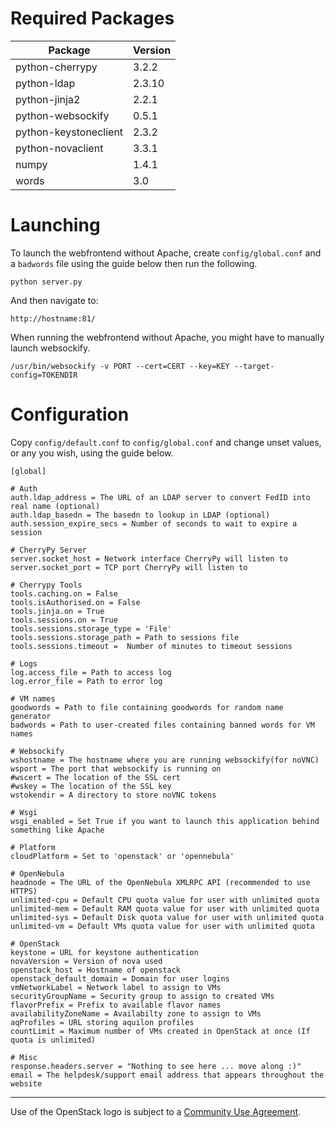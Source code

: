 Required Packages
===

Package | Version
------------ | -------------
python-cherrypy | 3.2.2
python-ldap | 2.3.10
python-jinja2 | 2.2.1
python-websockify | 0.5.1
python-keystoneclient | 2.3.2
python-novaclient | 3.3.1
numpy | 1.4.1
words | 3.0

Launching
===

To launch the webfrontend without Apache, create `config/global.conf` and a `badwords` file using the guide below then run the following.

`python server.py`

And then navigate to:

`http://hostname:81/`

When running the webfrontend without Apache, you might have to manually launch websockify.

`/usr/bin/websockify -v PORT --cert=CERT --key=KEY --target-config=TOKENDIR`


Configuration
===

Copy `config/default.conf` to `config/global.conf` and change unset values, or any you wish, using the guide below.

```
[global]

# Auth
auth.ldap_address = The URL of an LDAP server to convert FedID into real name (optional)
auth.ldap_basedn = The basedn to lookup in LDAP (optional)
auth.session_expire_secs = Number of seconds to wait to expire a session

# CherryPy Server
server.socket_host = Network interface CherryPy will listen to
server.socket_port = TCP port CherryPy will listen to

# Cherrypy Tools
tools.caching.on = False
tools.isAuthorised.on = False
tools.jinja.on = True
tools.sessions.on = True
tools.sessions.storage_type = 'File'
tools.sessions.storage_path = Path to sessions file
tools.sessions.timeout =  Number of minutes to timeout sessions

# Logs
log.access_file = Path to access log
log.error_file = Path to error log

# VM names
goodwords = Path to file containing goodwords for random name generator
badwords = Path to user-created files containing banned words for VM names 

# Websockify
wshostname = The hostname where you are running websockify(for noVNC)
wsport = The port that websockify is running on
#wscert = The location of the SSL cert
#wskey = The location of the SSL key
wstokendir = A directory to store noVNC tokens

# Wsgi
wsgi_enabled = Set True if you want to launch this application behind something like Apache

# Platform
cloudPlatform = Set to 'openstack' or 'opennebula'

# OpenNebula
headnode = The URL of the OpenNebula XMLRPC API (recommended to use HTTPS)
unlimited-cpu = Default CPU quota value for user with unlimited quota
unlimited-mem = Default RAM quota value for user with unlimited quota
unlimited-sys = Default Disk quota value for user with unlimited quota
unlimited-vm = Default VMs quota value for user with unlimited quota

# OpenStack
keystone = URL for keystone authentication
novaVersion = Version of nova used
openstack_host = Hostname of openstack
openstack_default_domain = Domain for user logins
vmNetworkLabel = Network label to assign to VMs
securityGroupName = Security group to assign to created VMs
flavorPrefix = Prefix to available flavor names
availabilityZoneName = Availabilty zone to assign to VMs
aqProfiles = URL storing aquilon profiles
countLimit = Maximum number of VMs created in OpenStack at once (If quota is unlimited)

# Misc
response.headers.server = "Nothing to see here ... move along :)"
email = The helpdesk/support email address that appears throughout the website

```

---
Use of the OpenStack logo is subject to a [Community Use Agreement](https://www.openstack.org/brand/openstack-logo/).
